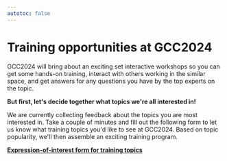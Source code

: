 ```yaml
---
autotoc: false
---
```


<slot name="/events/gcc2024/header" />

<div class="text-center">

# Training opportunities at GCC2024

</div>

GCC2024 will bring about an exciting set interactive workshops so you can get
some hands-on training, interact with others working in the similar space, and
get answers for any questions you have by the top experts on the topic.

**But first, let's decide together what topics we're all interested in!**

We are currently collecting feedback about the topics you are most interested
in. Take a couple of minutes and fill out the following form to let us know what
training topics you'd like to see at GCC2024. Based on topic popularity, we'll
then assemble an exciting training program.

<div class="text-center my-5">
    <a target="_blank" href="https://forms.gle/NptKvFU6bq8B7ou39" type="button" class="btn btn-primary">
        <strong>Expression-of-interest form for training topics</strong>
    </a>
</div>
